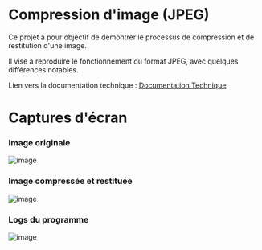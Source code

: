 # Compression d'image (JPEG)

Ce projet a pour objectif de démontrer le processus de compression et de restitution d'une image.

Il vise à reproduire le fonctionnement du format JPEG, avec quelques différences notables.

Lien vers la documentation technique : [Documentation Technique](https://docs.google.com/document/d/1eO6T6d_AY3vQ8w9KEwIuldRbvivYMZ0a5jS3wjoaJx8/edit?usp=sharing)

# Captures d'écran

### Image originale

![image](https://github.com/user-attachments/assets/429f6c28-1dd1-4189-9f3f-5f91ce0b4482)

### Image compressée et restituée

![image](https://github.com/user-attachments/assets/6b2c6180-0568-4cc2-a23d-7ff6cf41adbb)

### Logs du programme

![image](https://github.com/user-attachments/assets/6c7ea9a0-0181-496a-86f4-0c108a8a5722)
